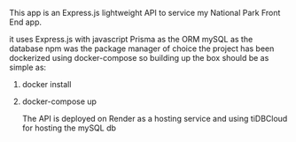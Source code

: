 This app is an Express.js lightweight API to service my National Park Front End app. 

it uses Express.js with javascript
Prisma as the ORM
mySQL as the database
npm was the package manager of choice 
the project has been dockerized using docker-compose so building up the box should be as simple as:
1. docker install
2. docker-compose up

   The API is deployed on Render as a hosting service and using tiDBCloud for hosting the mySQL db
